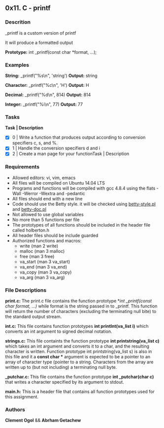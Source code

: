 ## 0x11. C - printf

### Descrition
_printf is a custom version of printf

It will produce a formatted output

**Prototype:** int _printf(const char *format, ...);
### Examples
**String:** _printf("%s\n", 'string') **Output:** string

**Character:** _printf("%c\n", 'H') **Output:** H

**Decimal:** _printf("%d\n", 814) **Output:** 814

**Integer:** _printf("%i\n", 77) **Output:** 77
### Tasks
**Task | Description**

- [x] 0 | Write a function that produces output according to conversion specifiers c, s, and %.
- [x] 1 | Handle the conversion specifiers d and i
- [x] 2 | Create a man page for your functionTask | Description
### Requirements
- Allowed editors: vi, vim, emacs
- All files will be compiled on Ubuntu 14.04 LTS
- Programs and functions will be compiled with gcc 4.8.4 using the flats -Wall -Werror -Wextra and -pedantic
- All files should end with a new line
- Code should use the Betty style. it will be checked using [betty-style.pl](https://github.com/holbertonschool/Betty/blob/master/betty-style.pl) and [betty-doc.pl](https://github.com/holbertonschool/Betty/blob/master/betty-doc.pl)
- Not allowed to use global variables
- No more than 5 functions per file
- The prototypes of all functions should be included in the header file called holberton.h
- All header files should be include guarded
- Authorized functions and macros:
  - write (man 2 write)
  - malloc (man 3 malloc)
  - free (man 3 free)
  - va_start (man 3 va_start)
  - va_end (man 3 va_end)
  - va_copy (man 3 va_copy)
  - va_arg (man 3 va_arg)
### File Descriptions
**print.c:** The print.c file contains the function prototype **int _printf(const char *format, ...)** while format is the string passed in to _printf. This function will return the number of characters (excluding the terminating null bite) to the standard output stream.

**int.c:** This file contains function prototypes **int printInt(va_list i)** which converts an int argument to signed decimal notation.

**strings.c:** This file containts the function prototype **int printstring(va_list c)** which takes an int argument and converts it to a char, and the resulting character is written. Function prototype int printstring(va_list s) is also in this file and it a __const char *__ argument is expected to be a pointer to an array of character type (pointer to a string. Characters from the array are written up to (but not including) a terminating null byte.

**_putchar.c:** This file contains the function prototype **int _putchar(char c)** that writes a character specified by its argument to stdout.

**main.h:** This is a header file that contains all function prototypes used for this assignment.
### Authors

**Clement Ogol** && **Abrham Getachew**

